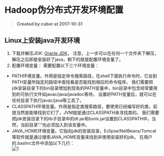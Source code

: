 # Hadoop伪分布式开发环境配置
> **Created by cuber at 2017-10-31** 
## Linux上安装java开发环境
1. 下载并解压JDK: [Oracle JDK](http://www.oracle.com/technetwork/java/javase/downloads/jdk8-downloads-2133151.html)，
注意，上一步可以在任何一个文件夹下解压，解压之后即是安装好了java，剩下的就是配置环境变量了。
2. 配置环境变量：
需要配置以下三个环境变量：
-  PATH环境变量。作用是指定命令搜索路径，在shell下面执行命令时，它会到PATH变量所指定的路径中查找看是否能找到相应的命令程序。
我们需要把 jdk安装目录下的bin目录增加到现有的PATH变量中，bin目录中包含经常要用到的可执行文件如javac/java/javadoc等待，
设置好PATH变量后，就可以在任何目录下执行javac/java等工具了。 
- CLASSPATH环境变量。作用是指定类搜索路径，要使用已经编写好的类，前提当然是能够找到它们了，JVM就是通过CLASSPATH来寻找类的。
我们需要把jdk安装目录下的lib子目录中的dt.jar和tools.jar设置到CLASSPATH中，当然，当前目录“.”也必须加入到该变量中。
- JAVA_HOME环境变量。它指向jdk的安装目录，Eclipse/NetBeans/Tomcat等软件就是通过搜索JAVA_HOME变量来找到并使用安装好的jdk。
在用户的.bashrc文件中添加以下几行：  
![1](D:\repo\java\hadoop\pic\java环境变量.png)
